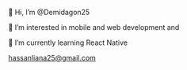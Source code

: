 👋 Hi, I’m @Demidagon25

👀 I’m interested in mobile and web development and

🌱 I’m currently learning React Native

hassanliana25@gmail.com
